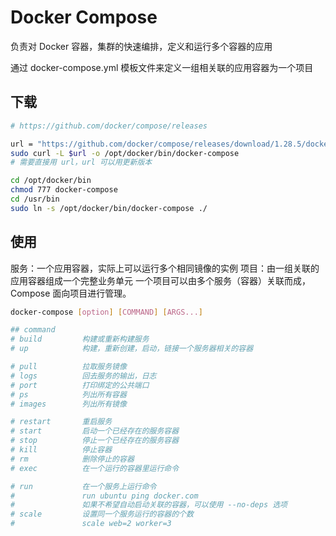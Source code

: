 # Docker Compose

负责对 Docker 容器，集群的快速编排，定义和运行多个容器的应用

通过 docker-compose.yml 模板文件来定义一组相关联的应用容器为一个项目

## 下载

```bash
# https://github.com/docker/compose/releases

url = "https://github.com/docker/compose/releases/download/1.28.5/docker-compose-$(uname -s)-$(uname -m)"
sudo curl -L $url -o /opt/docker/bin/docker-compose
# 需要直接用 url，url 可以用更新版本

cd /opt/docker/bin
chmod 777 docker-compose
cd /usr/bin
sudo ln -s /opt/docker/bin/docker-compose ./
```

## 使用

服务：一个应用容器，实际上可以运行多个相同镜像的实例
项目：由一组关联的应用容器组成一个完整业务单元
一个项目可以由多个服务（容器）关联而成，Compose 面向项目进行管理。

```bash
docker-compose [option] [COMMAND] [ARGS...]

## command
# build         构建或重新构建服务
# up            构建，重新创建，启动，链接一个服务器相关的容器

# pull          拉取服务镜像
# logs          回去服务的输出，日志
# port          打印绑定的公共端口
# ps            列出所有容器
# images        列出所有镜像

# restart       重启服务
# start         启动一个已经存在的服务容器
# stop          停止一个已经存在的服务容器
# kill          停止容器
# rm            删除停止的容器
# exec          在一个运行的容器里运行命令

# run           在一个服务上运行命令
#               run ubuntu ping docker.com
#               如果不希望自动启动关联的容器，可以使用 --no-deps 选项
# scale         设置同一个服务运行的容器的个数
#               scale web=2 worker=3
```
